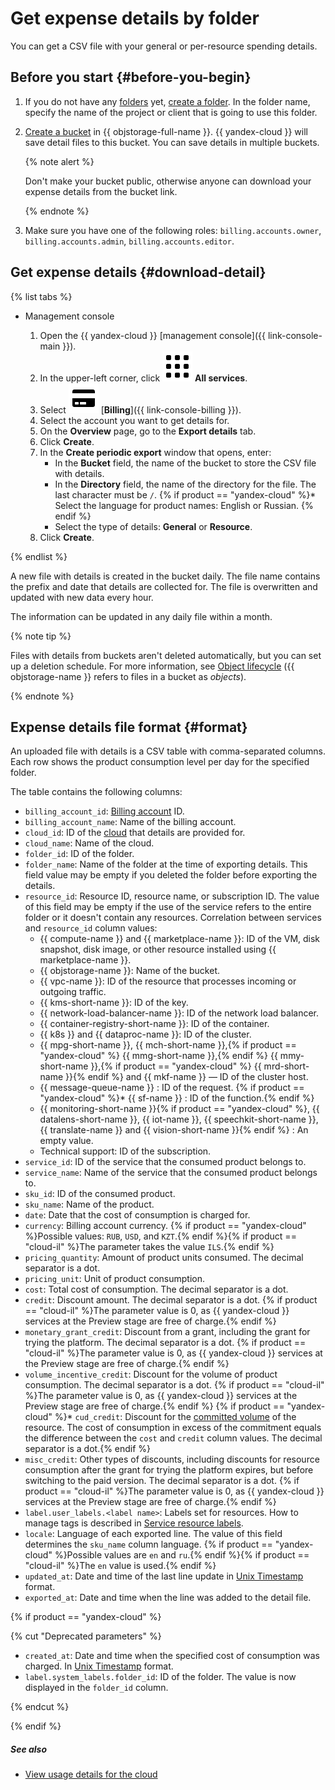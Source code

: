 # Get expense details by folder

You can get a CSV file with your general or per-resource spending details.

## Before you start {#before-you-begin}

1. If you do not have any [folders](../../resource-manager/concepts/resources-hierarchy.md#folder) yet, [create a folder](../../resource-manager/operations/folder/create.md). In the folder name, specify the name of the project or client that is going to use this folder.

1. [Create a bucket](../../storage/operations/buckets/create.md) in {{ objstorage-full-name }}. {{ yandex-cloud }} will save detail files to this bucket. You can save details in multiple buckets.

   {% note alert %}

   Don't make your bucket public, otherwise anyone can download your expense details from the bucket link.

   {% endnote %}

1. Make sure you have one of the following roles: `billing.accounts.owner`, `billing.accounts.admin`, `billing.accounts.editor`.

## Get expense details {#download-detail}

{% list tabs %}

- Management console

   1. Open the {{ yandex-cloud }} [management console]({{ link-console-main }}).
   1. In the upper-left corner, click ![image](../../_assets/main-menu.svg) **All services**.
   1. Select ![image](../../_assets/billing.svg) [**Billing**]({{ link-console-billing }}).
   1. Select the account you want to get details for.
   1. On the **Overview** page, go to the **Export details** tab.
   1. Click **Create**.
   1. In the **Create periodic export** window that opens, enter:
      * In the **Bucket** field, the name of the bucket to store the CSV file with details.
      * In the **Directory** field, the name of the directory for the file. The last character must be `/`.
      {% if product == "yandex-cloud" %}* Select the language for product names: English or Russian. {% endif %}
      * Select the type of details: **General** or **Resource**.
   1. Click **Create**.

{% endlist %}

A new file with details is created in the bucket daily. The file name contains the prefix and date that details are collected for. The file is overwritten and updated with new data every hour.

The information can be updated in any daily file within a month.

{% note tip %}

Files with details from buckets aren't deleted automatically, but you can set up a deletion schedule. For more information, see [Object lifecycle](../../storage/concepts/lifecycles.md) ({{ objstorage-name }} refers to files in a bucket as _objects_).

{% endnote %}

## Expense details file format {#format}

An uploaded file with details is a CSV table with comma-separated columns. Each row shows the product consumption level per day for the specified folder.

The table contains the following columns:

* `billing_account_id`: [Billing account](../concepts/billing-account) ID.
* `billing_account_name`: Name of the billing account.
* `cloud_id`: ID of the [cloud](../../resource-manager/concepts/resources-hierarchy#cloud) that details are provided for.
* `cloud_name`: Name of the cloud.
* `folder_id`: ID of the folder.
* `folder_name`: Name of the folder at the time of exporting details. This field value may be empty if you deleted the folder before exporting the details.
* `resource_id`: Resource ID, resource name, or subscription ID. The value of this field may be empty if the use of the service refers to the entire folder or it doesn't contain any resources. Correlation between services and `resource_id` column values:
   * {{ compute-name }} and {{ marketplace-name }}: ID of the VM, disk snapshot, disk image, or other resource installed using {{ marketplace-name }}.
   * {{ objstorage-name }}: Name of the bucket.
   * {{ vpc-name }}: ID of the resource that processes incoming or outgoing traffic.
   * {{ kms-short-name }}: ID of the key.
   * {{ network-load-balancer-name }}: ID of the network load balancer.
   * {{ container-registry-short-name }}: ID of the container.
   * {{ k8s }} and {{ dataproc-name }}: ID of the cluster.
   * {{ mpg-short-name }}, {{ mch-short-name }},{% if product == "yandex-cloud" %} {{ mmg-short-name }},{% endif %} {{ mmy-short-name }},{% if product == "yandex-cloud" %} {{ mrd-short-name }}{% endif %} and {{ mkf-name }} — ID of the cluster host.
   * {{ message-queue-name }} : ID of the request.
   {% if product == "yandex-cloud" %}* {{ sf-name }} : ID of the function.{% endif %}
   * {{ monitoring-short-name }}{% if product == "yandex-cloud" %}, {{ datalens-short-name }}, {{ iot-name }}, {{ speechkit-short-name }}, {{ translate-name }} and {{ vision-short-name }}{% endif %} : An empty value.
   * Technical support: ID of the subscription.
* `service_id`: ID of the service that the consumed product belongs to.
* `service_name`: Name of the service that the consumed product belongs to.
* `sku_id`: ID of the consumed product.
* `sku_name`: Name of the product.
* `date`: Date that the cost of consumption is charged for.
* `currency`: Billing account currency. {% if product == "yandex-cloud" %}Possible values: `RUB`, `USD`, and `KZT`.{% endif %}{% if product == "cloud-il" %}The parameter takes the value `ILS`.{% endif %}
* `pricing_quantity`: Amount of product units consumed. The decimal separator is a dot.
* `pricing_unit`: Unit of product consumption.
* `cost`: Total cost of consumption. The decimal separator is a dot.
* `credit`: Discount amount. The decimal separator is a dot. {% if product == "cloud-il" %}The parameter value is 0, as {{ yandex-cloud }} services at the Preview stage are free of charge.{% endif %}
* `monetary_grant_credit`: Discount from a grant, including the grant for trying the platform. The decimal separator is a dot. {% if product == "cloud-il" %}The parameter value is 0, as {{ yandex-cloud }} services at the Preview stage are free of charge.{% endif %}
* `volume_incentive_credit`: Discount for the volume of product consumption. The decimal separator is a dot. {% if product == "cloud-il" %}The parameter value is 0, as {{ yandex-cloud }} services at the Preview stage are free of charge.{% endif %}
{% if product == "yandex-cloud" %}* `cud_credit`: Discount for the [committed volume](../concepts/cvos.md) of the resource. The cost of consumption in excess of the commitment equals the difference between the `cost` and `credit` column values. The decimal separator is a dot.{% endif %}
* `misc_credit`: Other types of discounts, including discounts for resource consumption after the grant for trying the platform expires, but before switching to the paid version. The decimal separator is a dot. {% if product == "cloud-il" %}The parameter value is 0, as {{ yandex-cloud }} services at the Preview stage are free of charge.{% endif %}
* `label.user_labels.<label name>`: Labels set for resources. How to manage tags is described in [Service resource labels](../../overview/concepts/services.md#labels).
* `locale`: Language of each exported line. The value of this field determines the `sku_name` column language. {% if product == "yandex-cloud" %}Possible values are `en` and `ru`.{% endif %}{% if product == "cloud-il" %}The `en` value is used.{% endif %}
* `updated_at`: Date and time of the last line update in [Unix Timestamp](https://www.unixtimestamp.com) format.
* `exported_at`: Date and time when the line was added to the detail file.

{% if product == "yandex-cloud" %}

{% cut "Deprecated parameters" %}

* `created_at`: Date and time when the specified cost of consumption was charged. In [Unix Timestamp](https://www.unixtimestamp.com) format.
* `label.system_labels.folder_id`: ID of the folder. The value is now displayed in the `folder_id` column.

{% endcut %}

{% endif %}

##### See also

* [View usage details for the cloud](check-charges.md)